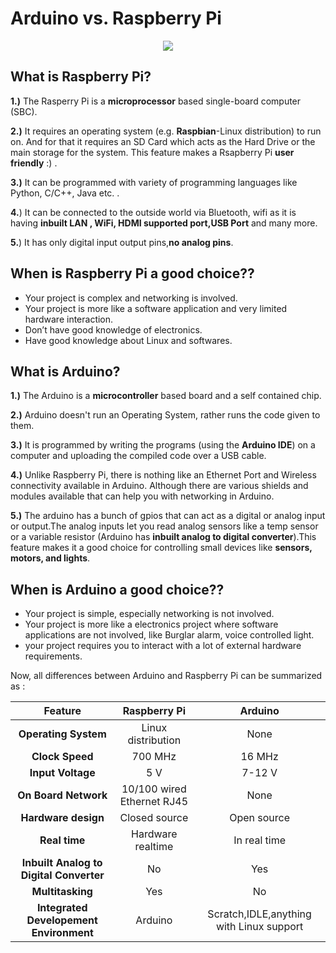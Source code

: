 # Arduino vs. Raspberry Pi

<p align="center"> 
<img src="https://user-images.githubusercontent.com/35935951/36996808-b942568e-20dd-11e8-96ad-61d7ee64a5fa.jpg">
</p>



## What is Raspberry Pi?

**1.)**  The Rasperry Pi is a **microprocessor** based single-board computer (SBC).  

**2.)**  It requires an operating system (e.g. **Raspbian**-Linux distribution) to run on. And for that it requires an SD Card which acts as the Hard Drive or the main storage for the system. This feature makes a Rsapberry Pi **user friendly** :) .  

**3.)**  It can be programmed with variety of programming languages like Python, C/C++, Java etc. .  

**4.**)  It can be connected to the outside world via Bluetooth, wifi as it is having **inbuilt LAN , WiFi, HDMI supported port,USB Port** and many more.  

**5.**)  It has only digital input output pins,**no analog pins**.  

## When is Raspberry Pi a good choice??

* Your project is complex and networking is involved.  
* Your project is more like a software application and very limited hardware interaction.  
* Don’t have good knowledge of electronics.  
* Have good knowledge about Linux and softwares.  
 

## What is Arduino?

**1.)**  The Arduino is a **microcontroller** based board and a self contained chip.  

**2.)**  Arduino doesn't run an Operating System, rather runs the code given to them.  

**3.)**  It is programmed by writing the programs (using the **Arduino IDE**) on a computer and uploading the compiled code over a USB cable.  

**4.)**  Unlike Raspberry Pi, there is nothing like an Ethernet Port and Wireless connectivity available in Arduino. Although there are various shields and modules available that can help you with networking in Arduino.  

**5.)**  The arduino has a bunch of gpios that can act as a digital or analog input or output.The analog inputs let you read analog sensors like a temp sensor or a variable resistor (Arduino has **inbuilt analog to digital converter**).This feature makes it a good choice for controlling small devices like **sensors, motors, and lights**.  

## When is Arduino a good choice??

* Your project is simple, especially networking is not involved.  
* Your project is more like a electronics project where software applications are not involved, like Burglar alarm, voice controlled light.  
* your project requires you to interact with a lot of external hardware requirements.  
 
Now, all differences between Arduino and Raspberry Pi can be summarized as :  

|**Feature**|**Raspberry Pi**|**Arduino**|
|:-----------:|:----------------:|:----------:|
|**Operating System**|Linux distribution|None|
|**Clock Speed**|	700 MHz|	16 MHz|
|**Input Voltage**|5 V| 7-12 V|
|**On Board Network**|10/100 wired Ethernet RJ45	|None	|
|**Hardware design**|	Closed source|	Open source|
|**Real time**|	Hardware realtime|	In real time|
|**Inbuilt Analog to Digital Converter**|	No	|Yes|
|**Multitasking**|Yes|No|
|**Integrated Developement Environment**|Arduino|Scratch,IDLE,anything with Linux support|
